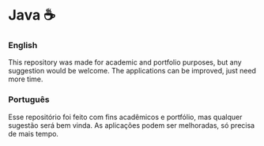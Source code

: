 # Java ☕

### English
   This repository was made for academic and portfolio purposes, but any suggestion would be welcome.
   The applications can be improved, just need more time.

### Português
   Esse repositório foi feito com fins acadêmicos e portfólio, mas qualquer sugestão será bem vinda.
   As aplicações podem ser melhoradas, só precisa de mais tempo.
